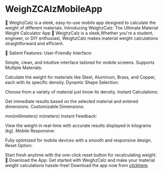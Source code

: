 # WeighZCAlzMobileApp
📱 WeighzCalz is a sleek, easy-to-use mobile app designed to calculate the weight of different materials.
Introducing WeighzCalz: The Ultimate Material Weight Calculator App
📱 WeighzCalz is a sleek,Whether you're a student, engineer, or DIY enthusiast, WeighzCalz makes material weight calculations straightforward and efficient.

🌟 Salient Features:
User-Friendly Interface:

Simple, clean, and intuitive interface tailored for mobile screens.
Supports Multiple Materials:

Calculate the weight for materials like Steel, Aluminum, Brass, and Copper, each with its specific density.
Dynamic Shape Selection:

Choose from a variety of material just know its density.
Instant Calculations:

Get immediate results based on the selected material and entered dimensions.
Customizable Dimensions:

mm(millimeters) m(meters)
Instant Feedback:

View the weight in real-time with accurate results displayed in kilograms (kg).
Mobile Responsive:

Fully optimized for mobile devices with a smooth and responsive design.
Reset Option:

Start fresh anytime with the one-click reset button for recalculating weight.
🔗 Download the App:
Get started with WeighzCalz and make your material weight calculations hassle-free! Download the app now from [clickhere](https://drive.google.com/file/d/1josThn1FO9FETjegU14bgPSHQSkDtdc7/view?usp=drive_link).
